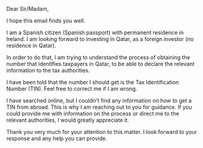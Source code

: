 Dear Sir/Madam,

I hope this email finds you well.

I am a Spanish citizen (Spanish passport) with permanent residence in Ireland. I am looking forward to investing in Qatar, as a foreign investor (no residence in Qatar).

In order to do that, I am trying to understand the process of obtaining the number that identifies taxpayers in Qatar, to be able to declare the relevant information to the tax authorities.

I have been told that the number I should get is the Tax Identification Number (TIN). Feel free to correct me if I am wrong.

I have searched online, but I couldn't find any information on how to get a TIN from abroad. This is why I am reaching out to you for guidance. If you could provide me with information on the process or direct me to the relevant authorities, I would greatly appreciate it.

Thank you very much for your attention to this matter. I look forward to your response and any help you can provide.